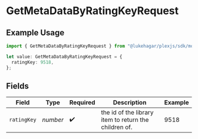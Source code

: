 # GetMetaDataByRatingKeyRequest

## Example Usage

```typescript
import { GetMetaDataByRatingKeyRequest } from "@lukehagar/plexjs/sdk/models/operations";

let value: GetMetaDataByRatingKeyRequest = {
  ratingKey: 9518,
};
```

## Fields

| Field                                                 | Type                                                  | Required                                              | Description                                           | Example                                               |
| ----------------------------------------------------- | ----------------------------------------------------- | ----------------------------------------------------- | ----------------------------------------------------- | ----------------------------------------------------- |
| `ratingKey`                                           | *number*                                              | :heavy_check_mark:                                    | the id of the library item to return the children of. | 9518                                                  |